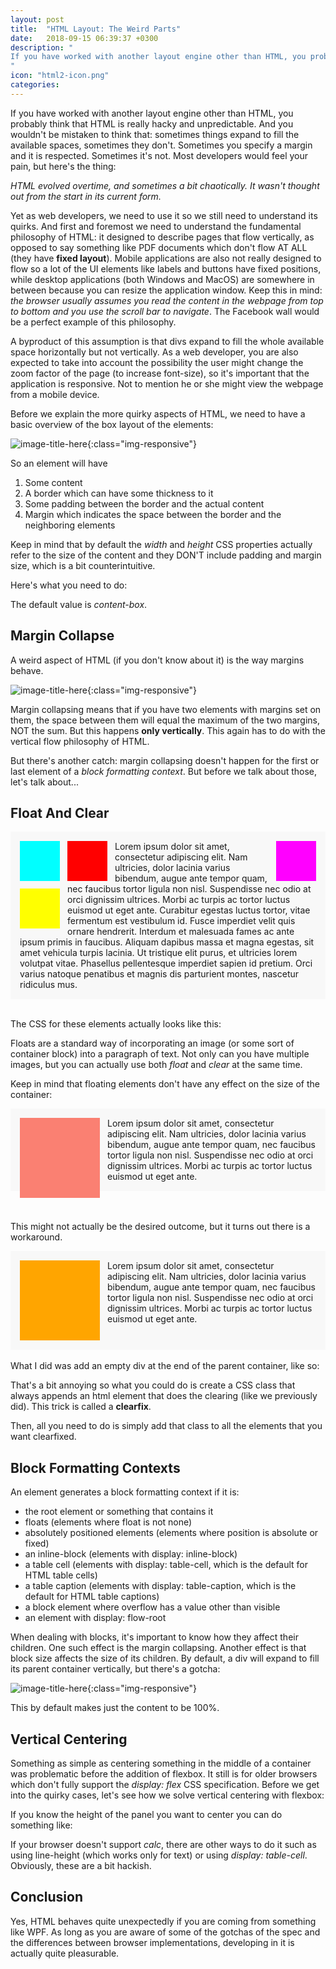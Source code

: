 ```yaml
---
layout: post
title:  "HTML Layout: The Weird Parts"
date:   2018-09-15 06:39:37 +0300
description: "
If you have worked with another layout engine other than HTML, you probably think that HTML is really hacky and unpredictable. And you wouldn’t be mistaken to think that: sometimes things expand to fill the available spaces, sometimes they don’t. Sometimes you specify a margin and it is respected. Sometimes it’s not. Most developers would feel your pain.
"
icon: "html2-icon.png"
categories:
---
```

If you have worked with another layout engine other than HTML, you probably think that HTML is really hacky and unpredictable. And you wouldn't be mistaken to think that: sometimes things expand to fill the available spaces, sometimes they don't. Sometimes you specify a margin and it is respected. Sometimes it's not. Most developers would feel your pain, but here's the thing:

*HTML evolved overtime, and sometimes a bit chaotically. It wasn't thought out from the start in its current form.*

Yet as web developers, we need to use it so we still need to understand its quirks. And first and foremost we need to understand the fundamental philosophy of HTML: it designed to describe pages that flow vertically, as opposed to say something like PDF documents which don't flow AT ALL (they have **fixed layout**). Mobile applications are also not really designed to flow so a lot of the UI elements like labels and buttons have fixed positions, while desktop applications (both Windows and MacOS) are somewhere in between because you can resize the application window. Keep this in mind: *the browser usually assumes you read the content in the webpage from top to bottom and you use the scroll bar to navigate*. The Facebook wall would be a perfect example of this philosophy.

A byproduct of this assumption is that divs expand to fill the whole available space horizontally but not vertically. As a web developer, you are also expected to take into account the possibility the user might change the zoom factor of the page (to increase font-size), so it's important that the application is responsive. Not to mention he or she might view the webpage from a mobile device.

Before we explain the more quirky aspects of HTML, we need to have a basic overview of the box layout of the elements:

![image-title-here](/images/css-box-model.png){:class="img-responsive"}

So an element will have

1. Some content
2. A border which can have some thickness to it
3. Some padding between the border  and the actual content
4. Margin which indicates the space between the border and the neighboring elements

Keep in mind that by default the *width* and *height* CSS properties actually refer to the size of the content and they DON'T include padding and margin size, which is a bit counterintuitive.

Here's what you need to do:

<script src="https://gist.github.com/toaderflorin/12fcda543d0c76cd57df3890917cfdd8.js"></script>

The default value is *content-box*.

## Margin Collapse
A weird aspect of HTML (if you don't know about it) is the way margins behave.

![image-title-here](/images/collapse.png){:class="img-responsive"}

Margin collapsing means that if you have two elements with margins set on them, the space between them will equal the maximum of the two margins, NOT the sum. But this happens **only vertically**. This again has to do with the vertical flow philosophy of HTML.

But there's another catch: margin collapsing doesn't happen for the first or last element of a *block formatting context*. But before we talk about those, let's talk about...

## Float And Clear
<div style="background-color: #f8f8f8; padding: 15px;">
  <div style="display: block; width: 64px; height: 64px; background-color: cyan; float: left; margin-right: 12px;"></div>
  <div style="display: block; width: 64px; height: 64px; background-color: red; float: left; margin-right: 12px;"></div>
  <div style="display: block; width: 64px; height: 64px; background-color: magenta; float: right; margin-left: 12px;"></div>
  <div style="display: block; width: 64px; height: 64px; background-color: yellow; float:left; clear: left; margin-right: 12px; margin-top: 12px"></div>
Lorem ipsum dolor sit amet, consectetur adipiscing elit. Nam ultricies, dolor lacinia varius bibendum, augue ante tempor quam, nec faucibus tortor ligula non nisl. Suspendisse nec odio at orci dignissim ultrices. Morbi ac turpis ac tortor luctus euismod ut eget ante. Curabitur egestas luctus tortor, vitae fermentum est vestibulum id. Fusce imperdiet velit quis ornare hendrerit. Interdum et malesuada fames ac ante ipsum primis in faucibus. Aliquam dapibus massa et magna egestas, sit amet vehicula turpis lacinia. Ut tristique elit purus, et ultricies lorem volutpat vitae. Phasellus pellentesque imperdiet sapien id pretium. Orci varius natoque penatibus et magnis dis parturient montes, nascetur ridiculus mus.
</div>
<br/>

The CSS for these elements actually looks like this:
<script src="https://gist.github.com/toaderflorin/81854817ad5a2c3262633cc8b5e06717.js"></script>

Floats are a standard way of incorporating an image (or some sort of container block) into a paragraph of text. Not only can you have multiple images, but you can actually use both *float* and *clear* at the same time.

Keep in mind that floating elements don't have any effect on the size of the container:

<div style="background-color: #f8f8f8; padding: 15px;">
  <div style="display: block; width: 128px; height: 128px; background-color: salmon; float: left; margin-right: 12px;"></div>  
  Lorem ipsum dolor sit amet, consectetur adipiscing elit. Nam ultricies, dolor lacinia varius bibendum, augue ante tempor quam, nec faucibus tortor ligula non nisl. Suspendisse nec odio at orci dignissim ultrices. Morbi ac turpis ac tortor luctus euismod ut eget ante.
</div>
<br/><br/>

This might not actually be the desired outcome, but it turns out there is a workaround.

<div style="background-color: #f8f8f8; padding: 15px;">
  <div style="display: block; width: 128px; height: 128px; background-color: orange; float: left; margin-right: 12px;"></div>  
  Lorem ipsum dolor sit amet, consectetur adipiscing elit. Nam ultricies, dolor lacinia varius bibendum, augue ante tempor quam, nec faucibus tortor ligula non nisl. Suspendisse nec odio at orci dignissim ultrices. Morbi ac turpis ac tortor luctus euismod ut eget ante.
  <div style="clear: both;"></div>
</div>
<br/>
What I did was add an empty div at the end of the parent container, like so:

<script src="https://gist.github.com/toaderflorin/08ba23d70fdf75540776c69b3bc40ced.js"></script>

That's a bit annoying so what you could do is create a CSS class that always appends an html element that does the clearing (like we previously did). This trick is called a **clearfix**.

<script src="https://gist.github.com/toaderflorin/3605269010a8e7d506cf932afd496917.js"></script>

Then, all you need to do is simply add that class to all the elements that you want clearfixed.

## Block Formatting Contexts
An element generates a block formatting context if it is:

* the root element or something that contains it
* floats (elements where float is not none)
* absolutely positioned elements (elements where position is absolute or fixed)
* an inline-block (elements with display: inline-block)
* a table cell (elements with display: table-cell, which is the default for HTML table cells)
* a table caption (elements with display: table-caption, which is the default for HTML table captions)
* a block element where overflow has a value other than visible
* an element with display: flow-root

When dealing with blocks, it's important to know how they affect their children. One such effect is the margin collapsing. Another effect is that block size affects the size of its children. By default, a div will expand to fill its parent container vertically, but there's a gotcha:

![image-title-here](/images/width-auto.png){:class="img-responsive"}

This by default makes just the content to be 100%.

## Vertical Centering
Something as simple as centering something in the middle of a container was problematic before the addition of flexbox. It still is for older browsers which don't fully support the *display: flex* CSS specification. Before we get into the quirky cases, let's see how we solve vertical centering with flexbox:

<script src="https://gist.github.com/toaderflorin/0ed3a4426693a015ce6327bd30102502.js"></script>

If you know the height of the panel you want to center you can do something like:

<script src="https://gist.github.com/toaderflorin/49ae5ad134c24a4801965bd9516941c0.js"></script>

If your browser doesn't support *calc*, there are other ways to do it such as using line-height (which works only for text) or using *display: table-cell*. Obviously, these are a bit hackish.

## Conclusion
Yes, HTML behaves quite unexpectedly if you are coming from something like WPF. As long as you are aware of some of the gotchas of the spec and the differences between browser implementations, developing in it is actually quite pleasurable.
